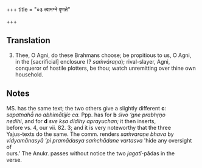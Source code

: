 +++
title = "०३ त्वामग्ने वृणते"

+++
## Translation
3. Thee, O Agni, do these Brahmans choose; be propitious to us, O Agni,  
in the \[sacrificial\] enclosure (? *saṁváraṇa*); rival-slayer, Agni,  
conqueror of hostile plotters, be thou; watch unremitting over thine own  
household.

## Notes
MS. has the same text; the two others give a slightly different **c**:  
*sapatnahā́ no abhimātijíc ca.* Ppp. has for **b** *śivo ‘gne prabhṛṇo  
nedihi*, and for **d** *sve kṣa dīdihy aprayuchan;* it then inserts,  
before vs. 4, our vii. 82. 3; and it is very noteworthy that the three  
Yajus-texts do the same. The comm. renders *saṁvaraṇe bhava* by  
*vidyamānasyā ’pi pramādasya saṁchādane vartasva* 'hide any oversight of  
ours.' The Anukr. passes without notice the two *jagatī*-pādas in the  
verse.
